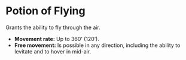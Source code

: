 # Potion of Flying

Grants the ability to fly through the air.

- **Movement rate:** Up to 360’ (120’).
- **Free movement:** Is possible in any direction, including the ability to levitate and to hover in mid-air.